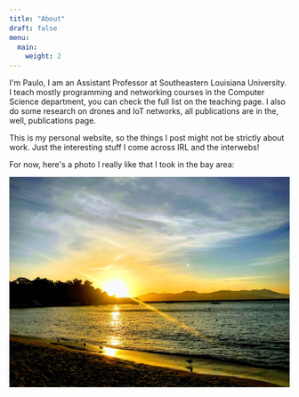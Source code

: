 ```yaml
---
title: "About"
draft: false
menu:
  main:
    weight: 2
---
```


I'm Paulo, I am an Assistant Professor at Southeastern Louisiana University. I teach mostly programming and networking courses in the Computer Science department, you can check the full list on the teaching page. I also do some research on drones and IoT networks, all publications are in the, well, publications page.

This is my personal website, so the things I post might not be strictly about work. Just the interesting stuff I come across IRL and the interwebs!

For now, here's a photo I really like that I took in the bay area:

![San Francisco](images/SF.jpg)
